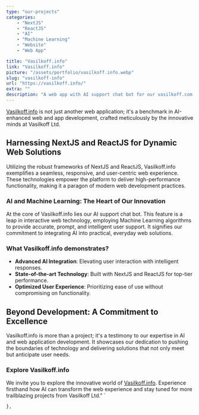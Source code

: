 ```yaml
---
type: "our-projects"
categories:
    - "NextJS"
    - "ReactJS"
    - "AI"
    - "Machine Learning"
    - "Website"
    - "Web App"

title: "Vasilkoff.info"
link: "Vasilkoff.info"
picture: "/assets/portfolio/vasilkoff.info.webp"
slug: "vasilkoff-info"
url: "https://vasilkoff.info/"
extra: ""
description: "A web app with AI support chat bot for our vasilkoff.com website, provides accurate, prompt, and intelligent user support. It's a part of our research efforts in the field of AI."
---
```

[Vasilkoff.info](https://vasilkoff.info/) is not just another web application; it's a benchmark in AI-enhanced web and app development, crafted meticulously by the innovative minds at Vasilkoff Ltd.

## Harnessing NextJS and ReactJS for Dynamic Web Solutions

Utilizing the robust frameworks of NextJS and ReactJS, Vasilkoff.info exemplifies a seamless, responsive, and user-centric web experience. These technologies empower the platform to deliver high-performance functionality, making it a paragon of modern web development practices.

### AI and Machine Learning: The Heart of Our Innovation

At the core of Vasilkoff.info lies our AI support chat bot. This feature is a leap in interactive web technology, employing Machine Learning algorithms to provide accurate, prompt, and intelligent user support. It signifies our commitment to integrating AI into practical, everyday web solutions.

### What Vasilkoff.info demonstrates?

- **Advanced AI Integration**: Elevating user interaction with intelligent responses.
- **State-of-the-art Technology**: Built with NextJS and ReactJS for top-tier performance.
- **Optimized User Experience**: Prioritizing ease of use without compromising on functionality.

## Beyond Development: A Commitment to Excellence

Vasilkoff.info is more than a project; it's a testimony to our expertise in AI and web application development. It showcases our dedication to pushing the boundaries of technology and delivering solutions that not only meet but anticipate user needs.

### Explore Vasilkoff.info

We invite you to explore the innovative world of [Vasilkoff.info](https://vasilkoff.info/). Experience firsthand how AI can transform the web experience and stay tuned for more trailblazing projects from Vasilkoff Ltd."
`

    },